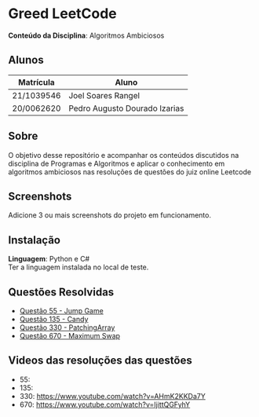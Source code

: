 # Greed LeetCode

**Conteúdo da Disciplina**: Algoritmos Ambiciosos<br>

## Alunos
|Matrícula | Aluno |
| -- | -- |
| 21/1039546  |  Joel Soares Rangel |
| 20/0062620  |  Pedro Augusto Dourado Izarias |

## Sobre 
O objetivo desse repositório e acompanhar os conteúdos discutidos na disciplina de Programas e Algoritmos e aplicar o conhecimento em algoritmos ambiciosos nas resoluções de questões do juiz online Leetcode

## Screenshots
Adicione 3 ou mais screenshots do projeto em funcionamento.

## Instalação 
**Linguagem**: Python e C#<br>
Ter a linguagem instalada no local de teste.

## Questões Resolvidas 
- [Questão 55 - Jump Game](questoes/Q55-JumpGame.py)
- [Questão 135 - Candy](questoes/Q135-Candy.py)
- [Questão 330 - PatchingArray](questoes/Q330-PatchingArray.cs)
- [Questão 670 - Maximum Swap](questoes/Q670-MaximumSwap.cs)

## Videos das resoluções das questões

- 55: 
- 135:
- 330: https://www.youtube.com/watch?v=AHmK2KKDa7Y
- 670: https://www.youtube.com/watch?v=IjittQGFyhY

